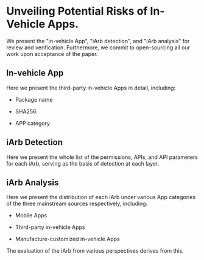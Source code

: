 # Unveiling Potential Risks of In-Vehicle Apps.

We present the "in-vehicle App", "iArb detection", and "iArb analysis" for review and verification. Furthermore, we commit to open-sourcing all our work upon acceptance of the paper.

## In-vehicle App

Here we present the third-party in-vehicle Apps in detail, including:

* Package name

* SHA256

* APP category

## iArb Detection

Here we present the whole list of the permissions, APIs, and API parameters for each iArb, serving as the basis of detection at each layer. 

## iArb Analysis

Here we present the distribution of each iArb under various App categories of the three mainstream sources respectively, including: 

* Mobile Apps

* Third-party in-vehicle Apps

* Manufacture-customized in-vehicle Apps

The evaluation of the iArb from various perspectives derives from this.

